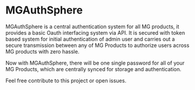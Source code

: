 # MGAuthSphere

MGAuthSphere is a central authentication system for all MG products, it provides a basic Oauth interfacing system via API. It is secured with token based system for initial authentication of admin user and carries out a secure transmission between any of MG Products to authorize users across MG products with zero hassle.

Now with MGAuthSphere, there will be one single password for all of your MG Products, which are centrally synced for storage and authentication.

Feel free contribute to this project or open issues.
